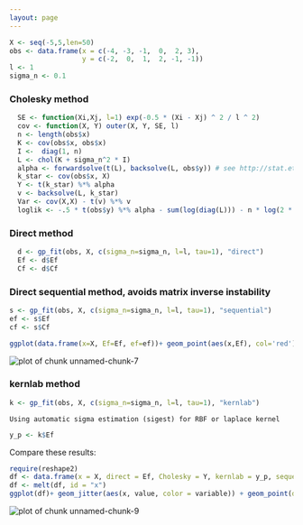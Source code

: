 ```yaml
---
layout: page
---
```









```r
X <- seq(-5,5,len=50)
obs <- data.frame(x = c(-4, -3, -1,  0,  2, 3),
                  y = c(-2,  0,  1,  2, -1, -1))
l <- 1
sigma_n <- 0.1
```






### Cholesky method
  

```r
  SE <- function(Xi,Xj, l=1) exp(-0.5 * (Xi - Xj) ^ 2 / l ^ 2)
  cov <- function(X, Y) outer(X, Y, SE, l) 
  n <- length(obs$x)
  K <- cov(obs$x, obs$x)
  I <-  diag(1, n)
  L <- chol(K + sigma_n^2 * I)
  alpha <- forwardsolve(t(L), backsolve(L, obs$y)) # see http://stat.ethz.ch/R-manual/R-patched/library/base/html/chol2inv.html
  k_star <- cov(obs$x, X)
  Y <- t(k_star) %*% alpha
  v <- backsolve(L, k_star)
  Var <- cov(X,X) - t(v) %*% v
  loglik <- -.5 * t(obs$y) %*% alpha - sum(log(diag(L))) - n * log(2 * pi) / 2
```

  
### Direct method 


```r
  d <- gp_fit(obs, X, c(sigma_n=sigma_n, l=l, tau=1), "direct")
  Ef <- d$Ef
  Cf <- d$Cf
```


### Direct sequential method, avoids matrix inverse instability


```r
s <- gp_fit(obs, X, c(sigma_n=sigma_n, l=l, tau=1), "sequential")
ef <- s$Ef
cf <- s$Cf
```




```r
ggplot(data.frame(x=X, Ef=Ef, ef=ef))+ geom_point(aes(x,Ef), col='red') + geom_line(aes(x,ef))
```

![plot of chunk unnamed-chunk-7](http://carlboettiger.info/assets/figures/2012-12-07-c431834819-unnamed-chunk-7.png) 



### kernlab method


```r
k <- gp_fit(obs, X, c(sigma_n=sigma_n, l=l, tau=1), "kernlab")
```

```
Using automatic sigma estimation (sigest) for RBF or laplace kernel 
```

```r
y_p <- k$Ef
```


Compare these results: 


```r
require(reshape2)
df <- data.frame(x = X, direct = Ef, Cholesky = Y, kernlab = y_p, sequential = ef)
df <- melt(df, id = "x")
ggplot(df)+ geom_jitter(aes(x, value, color = variable)) + geom_point(data = obs, aes(x,y))
```

![plot of chunk unnamed-chunk-9](http://carlboettiger.info/assets/figures/2012-12-07-c431834819-unnamed-chunk-9.png) 


